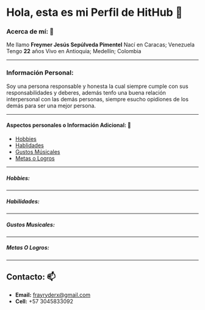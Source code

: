 # Hola, esta es mi Perfil de HitHub 👋

<!--
**FrayRyderX/FrayRyderX** is a ✨ _special_ ✨ repository because its `README.md` (this file) appears on your GitHub profile.

Here are some ideas to get you started:

- 🔭 I’m currently working on ...
- 🌱 I’m currently learning ...
- 👯 I’m looking to collaborate on ...
- 🤔 I’m looking for help with ...
- 💬 Ask me about ...
- 📫 How to reach me: ...
- 😄 Pronouns: ...
- ⚡ Fun fact: ...
-->

### Acerca de mí: 🔭

Me llamo **Freymer Jesús Sepúlveda Pimentel**
Nací en Caracas; Venezuela 
Tengo **22** años
Vivo en Antioquia; Medellín; Colombia

---

### Información Personal:

Soy una persona responsable y honesta la cual siempre cumple con sus responsabilidades y deberes, además tenfo una buena relación interpersonal con las demás personas, siempre esucho opidiones de los demás para ser una mejor persona.

---

#### Aspectos personales o Información Adicional: 🤔

- [Hobbies](#hobbie)
- [Hablidades](#habilidades)
- [Gustos Músicales](#musica)
- [Metas o Logros](#metas)

---

##### Hobbies: 



---

##### Habilidades: 



---

##### Gustos Musicales: 



---

##### Metas O Logros: 



---

## Contacto: 📫

- **Email:** frayryderx@gmail.com
- **Cell:** +57 3045833092
